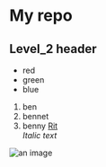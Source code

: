 # My repo

## Level_2 header

- red
- green
- blue

1. ben
2. bennet
3. benny
[Rit](https://www.rit.edu/sistraining/student-training-materials)   
*Italic text*


![an image](md-image/cassie.jpg)

